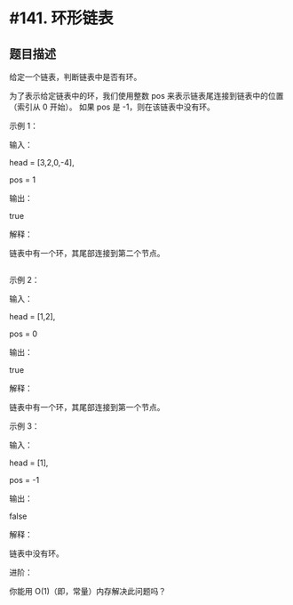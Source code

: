 #141. 环形链表
=============

题目描述
--------

给定一个链表，判断链表中是否有环。

为了表示给定链表中的环，我们使用整数 pos 来表示链表尾连接到链表中的位置（索引从 0 开始）。 如果 pos 是 -1，则在该链表中没有环。
 
示例 1：

输入：

head = [3,2,0,-4], 

pos = 1

输出：

true

解释：

链表中有一个环，其尾部连接到第二个节点。

![]()

示例 2：

输入：

head = [1,2], 

pos = 0

输出：

true

解释：

链表中有一个环，其尾部连接到第一个节点。

示例 3：

输入：

head = [1], 

pos = -1

输出：

false

解释：

链表中没有环。

进阶：

你能用 O(1)（即，常量）内存解决此问题吗？
